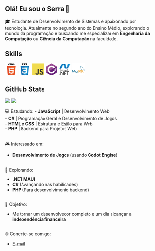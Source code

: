 ## Olá! Eu sou o Serra 👋

🎓 Estudante de Desenvolvimento de Sistemas e apaixonado por tecnologia. Atualmente no segundo ano do Ensino Médio, explorando o mundo da programação e buscando me especializar em **Engenharia da Computação** ou **Ciência da Computação** na faculdade.

## Skills
<p align="left">
  <img src="https://raw.githubusercontent.com/devicons/devicon/master/icons/html5/html5-original-wordmark.svg" alt="html5" width="40" height="40"/> 
  <img src="https://raw.githubusercontent.com/devicons/devicon/master/icons/css3/css3-original-wordmark.svg" alt="css3" width="40" height="40"/>
  <img src="https://raw.githubusercontent.com/devicons/devicon/master/icons/javascript/javascript-original.svg" alt="javascript" width="40" height="40"/>
  <img src="https://raw.githubusercontent.com/devicons/devicon/master/icons/csharp/csharp-original.svg" alt="csharp" width="40" height="40"/>   
  <img src="https://raw.githubusercontent.com/devicons/devicon/master/icons/dot-net/dot-net-original-wordmark.svg" alt="dotnet" width="40" height="40"/> 
  <img src="https://raw.githubusercontent.com/devicons/devicon/master/icons/mysql/mysql-original-wordmark.svg" alt="mysql" width="40" height="40"/>
</p>

## GitHub Stats
<p> 
  <img src="https://github-readme-stats.vercel.app/api?username=THEUZSN&theme=midnight-purple&show_icons=true&hide_border=false&count_private=true" height="200"/>
  <img src="https://github-readme-stats.vercel.app/api/top-langs/?username=THEUZSN&theme=midnight-purple&show_icons=true&hide_border=false&layout=compact" height="200" />
</p>
💻 Estudando:
- <b>JavaScript</b> | Desenvolvimento Web<br/>
- <b>C#</b> | Programação Geral e Desenvolvimento de Jogos<br/>
- <b>HTML e CSS</b> | Estrutura e Estilo para Web<br/>
- <b>PHP</b>  | Backend para Projetos Web<br/><br/>

🎮 Interessado em: 
- <b>Desenvolvimento de Jogos</b> (usando **Godot Engine**)<br/><br/>

🔭 Explorando:
- <b>.NET MAUI</b> <br/>
- <b>C#</b> (Avançando nas habilidades)<br/>
- <b>PHP</b> (Para desenvolvimento backend)<br/><br/>

🎯 Objetivo: 
- Me tornar um desenvolvedor completo e um dia alcançar a **independência financeira**.<br/><br/>

🌐 Conecte-se comigo:
- [E-mail](mailto:ggmat304@gmail.com)
